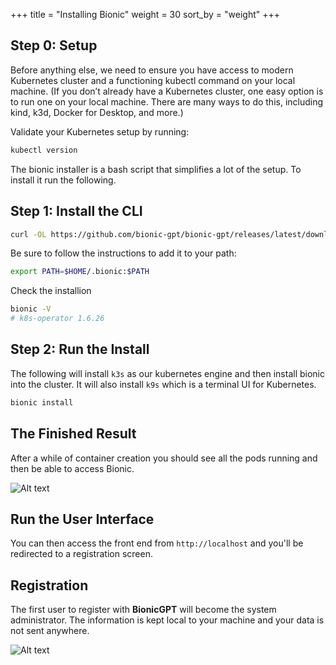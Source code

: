 +++
title = "Installing Bionic"
weight = 30
sort_by = "weight"
+++

## Step 0: Setup

Before anything else, we need to ensure you have access to modern Kubernetes cluster and a functioning kubectl command on your local machine. (If you don’t already have a Kubernetes cluster, one easy option is to run one on your local machine. There are many ways to do this, including kind, k3d, Docker for Desktop, and more.)

Validate your Kubernetes setup by running:

```sh
kubectl version
```
The bionic installer is a bash script that simplifies a lot of the setup. To install it run the following.

## Step 1: Install the CLI

```sh
curl -OL https://github.com/bionic-gpt/bionic-gpt/releases/latest/download/bionic-cli-linux && mkdir -p $HOME/.bionic && mv ./bionic-cli-linux $HOME/.bionic/bionic && chmod +x $HOME/.bionic/bionic
```

Be sure to follow the instructions to add it to your path:

```sh
export PATH=$HOME/.bionic:$PATH
```

Check the installion

```sh
bionic -V
# k8s-operator 1.6.26
```

## Step 2: Run the Install

The following will install `k3s` as our kubernetes engine and then install bionic into the cluster. It will also install `k9s` which is a terminal UI for Kubernetes.

```sh
bionic install
```

## The Finished Result

After a while of container creation you should see all the pods running and then be able to access Bionic.


![Alt text](../bionic-startup-k9s.png "Bionic K9s")

## Run the User Interface

You can then access the front end from `http://localhost` and you'll be redirected to a registration screen.

## Registration

The first user to register with **BionicGPT** will become the system administrator. The information is kept local to your machine and your data is not sent anywhere.

![Alt text](../initial-screen.png "Start Screen")

